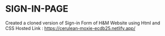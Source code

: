 # SIGN-IN-PAGE
Created a cloned version of Sign-in Form of H&M Website using Html and CSS Hosted Link : https://cerulean-moxie-ecdb25.netlify.app/
